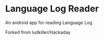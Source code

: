 Language Log Reader
========

An android app for  reading Language Log

Forked from ludkiller/Hackaday


